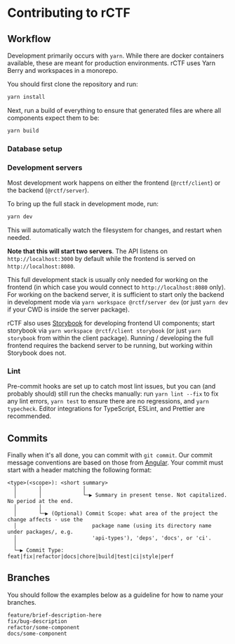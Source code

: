 # Contributing to rCTF

## Workflow

Development primarily occurs with `yarn`. While there are docker containers available, these are meant for production environments. rCTF uses Yarn Berry and workspaces in a monorepo.

You should first clone the repository and run:

```bash
yarn install
```

Next, run a build of everything to ensure that generated files are where all components expect them to be:

```bash
yarn build
```

### Database setup

<!-- TODO -->

### Development servers

Most development work happens on either the frontend (`@rctf/client`) or the backend (`@rctf/server`).

To bring up the full stack in development mode, run:

```bash
yarn dev
```

This will automatically watch the filesystem for changes, and restart when needed.

**Note that this will start two servers**. The API listens on `http://localhost:3000` by default while the frontend is served on `http://localhost:8080`.

This full development stack is usually only needed for working on the frontend (in which case you would connect to `http://localhost:8080` only). For working on the backend server, it is sufficient to start only the backend in development mode via `yarn workspace @rctf/server dev` (or just `yarn dev` if your CWD is inside the server package).

rCTF also uses [Storybook](https://storybook.js.org/) for developing frontend UI components; start storybook via `yarn workspace @rctf/client storybook` (or just `yarn storybook` from within the client package). Running / developing the full frontend requires the backend server to be running, but working within Storybook does not.

### Lint

Pre-commit hooks are set up to catch most lint issues, but you can (and probably should) still run the checks manually: run `yarn lint --fix` to fix any lint errors, `yarn test` to ensure there are no regressions, and `yarn typecheck`. Editor integrations for TypeScript, ESLint, and Prettier are recommended.

## Commits

Finally when it's all done, you can commit with `git commit`. Our commit message conventions are based on those from [Angular](https://github.com/angular/angular/blob/65f7d53/CONTRIBUTING.md#commit-message-header). Your commit must start with a header matching the following format:

```
<type>(<scope>): <short summary>
  │       │             │
  │       │             └─▶ Summary in present tense. Not capitalized. No period at the end.
  │       │
  │       └─▶ (Optional) Commit Scope: what area of the project the change affects - use the
  │                        package name (using its directory name under packages/, e.g.
  │                        'api-types'), 'deps', 'docs', or 'ci'.
  │
  └─▶ Commit Type: feat|fix|refactor|docs|chore|build|test|ci|style|perf
```

## Branches

You should follow the examples below as a guideline for how to name your branches.

```
feature/brief-description-here
fix/bug-description
refactor/some-component
docs/some-component
```
